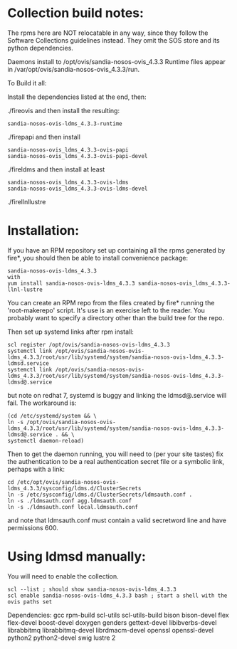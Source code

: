 # Collection build notes:

The rpms here are NOT relocatable in any way, since they follow the 
Software Collections guidelines instead. They omit the SOS store
and its python dependencies.

Daemons install to /opt/ovis/sandia-nosos-ovis\_4.3.3
Runtime files appear in /var/opt/ovis/sandia-nosos-ovis\_4.3.3/run.

To Build it all:

Install the dependencies listed at the end, then:

./fireovis
and then install the resulting:
```
sandia-nosos-ovis-ldms_4.3.3-runtime
```

./firepapi
and then install
```
sandia-nosos-ovis_ldms_4.3.3-ovis-papi
sandia-nosos-ovis_ldms_4.3.3-ovis-papi-devel
```

./fireldms
and then install at least
```
sandia-nosos-ovis_ldms_4.3.3-ovis-ldms
sandia-nosos-ovis_ldms_4.3.3-ovis-ldms-devel
```

./firellnllustre  

# Installation:

If you have an RPM repository set up containing all the rpms 
generated by fire\*, you should then be able
to install convenience package:
```
sandia-nosos-ovis-ldms_4.3.3
with
yum install sandia-nosos-ovis-ldms_4.3.3 sandia-nosos-ovis_ldms_4.3.3-llnl-lustre
```

You can create an RPM repo from the files created by fire\*
running the 'root-makerepo' script.
It's use is an exercise left to the reader. You probably want
to specify a directory other than the build tree for the repo.

Then set up systemd links after rpm install:
```
scl register /opt/ovis/sandia-nosos-ovis-ldms_4.3.3
systemctl link /opt/ovis/sandia-nosos-ovis-ldms_4.3.3/root/usr/lib/systemd/system/sandia-nosos-ovis-ldms_4.3.3-ldmsd.service
systemctl link /opt/ovis/sandia-nosos-ovis-ldms_4.3.3/root/usr/lib/systemd/system/sandia-nosos-ovis-ldms_4.3.3-ldmsd@.service
```
but note on redhat 7, systemd is buggy and linking the ldmsd@.service will fail.
The workaround is:
```
(cd /etc/systemd/system && \
ln -s /opt/ovis/sandia-nosos-ovis-ldms_4.3.3/root/usr/lib/systemd/system/sandia-nosos-ovis-ldms_4.3.3-ldmsd@.service . && \
systemctl daemon-reload)
```
Then to get the daemon running, you will need to (per your site tastes) fix the authentication 
to be a real authentication secret file or a symbolic link, perhaps with a link:
```
cd /etc/opt/ovis/sandia-nosos-ovis-ldms_4.3.3/sysconfig/ldms.d/ClusterSecrets
ln -s /etc/sysconfig/ldms.d/ClusterSecrets/ldmsauth.conf .
ln -s ./ldmsauth.conf agg.ldmsauth.conf
ln -s ./ldmsauth.conf local.ldmsauth.conf
```
and note that ldmsauth.conf must contain a valid secretword line and have permissions 600.


# Using ldmsd manually:

You will need to enable the collection.
```
scl --list ; should show sandia-nosos-ovis-ldms_4.3.3
scl enable sandia-nosos-ovis-ldms_4.3.3 bash ; start a shell with the ovis paths set
```

Dependencies:
	gcc
	rpm-build
	scl-utils
	scl-utils-build
	bison bison-devel
	flex flex-devel
	boost-devel
	doxygen
	genders
	gettext-devel
	libibverbs-devel
	librabbitmq librabbitmq-devel
	librdmacm-devel
	openssl openssl-devel
	python2 python2-devel
	swig
	lustre 2
